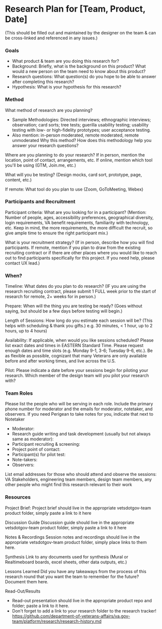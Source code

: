 # Research Plan for [Team, Product, Date]
(This should be filled out and maintained by the designer on the team & can be cross-linked and referenced in any issues.)

### Goals
- What product & team are you doing this research for?
- Background: Briefly, what is the background on this product? What would a new person on the team need to know about this product?
- Research questions: What question(s) do you hope to be able to answer after completing this research?
- Hypothesis: What is your hypothesis for this research?

### Method
What method of research are you planning?
- Sample Methodologies: Directed interviews; ethnographic interviews; observation; card sorts; tree tests; guerilla usability testing; usability testing with low- or high-fidelity prototypes; user acceptance testing.
- Also mention: in-person moderated, remote moderated, remote unmoderated
Why this method? How does this methodology help you answer your research questions?

Where are you planning to do your research? If in person, mention the location, point of contact, arrangements, etc. If online, mention which tool you'll be using (GTM, Join.me, etc.)

What will you be testing? (Design mocks, card sort, prototype, page, content, etc.)

If remote: What tool do you plan to use (Zoom, GoToMeeting, Webex)

### Participants and Recruitment
Participant criteria: What are you looking for in a participant? (Mention: Number of people, ages, accessibility preferences, geographical diversity, login requirements, VA benefit requirements, familiarity with technology, etc. Keep in mind, the more requirements, the more difficult the recruit, so give ample time to ensure the right participant mix.)

What is your recruitment strategy? (If in person, describe how you will find participants. If remote, mention if you plan to draw from the existing recruiting contract or if there are other places where you would like to reach out to find participants specifically for this project. If you need help, please contact UX lead.)

### When?
Timeline: What dates do you plan to do research? (IF you are using the research recruiting contract, please submit 1 FULL week prior to the start of research for remote, 2+ weeks for in person.)

Prepare: When will the thing you are testing be ready? (Goes without saying, but should be a few days before testing will begin.)

Length of Sessions: How long do you estimate each session will be? (This helps with scheduling & thank you gifts.) e.g. 30 minutes, < 1 hour, up to 2 hours, up to 4 hours)

Availability: If applicable, when would you like sessions scheduled? Please list exact dates and times in EASTERN Standard Time. Please request enough dates and time slots (e.g. Monday 9-1, 3-6; Tuesday 9-6, etc.). Be as flexible as possible, cognizant that many Veterans are only available before and after working times, and live across the U.S.

Pilot: Please indicate a date before your sessions begin for piloting your research. Which member of the design team will you pilot your research with?

### Team Roles
Please list the people who will be serving in each role. Include the primary phone number for moderator and the emails for moderator, notetaker, and observers. If you need Perigean to take notes for you, indicate that next to Notetaker

- Moderator:
- Research guide writing and task development (usually but not always same as moderator):
- Participant recruiting & screening:
- Project point of contact:
- Participant(s) for pilot test:
- Note-takers:
- Observers:

List email addresses for those who should attend and observe the sessions: VA Stakeholders, engineering team members, design team members, any other people who might find this research relevant to their work

### Resources
Project Brief: Project brief should live in the appropriate vetsdotgov-team product folder, simply paste a link to it here

Discussion Guide Discussion guide should live in the appropriate vetsdotgov-team product folder, simply paste a link to it here

Notes & Recordings Session notes and recordings should live in the appropriate vetsdotgov-team product folder, simply place links to them here.

Synthesis Link to any documents used for synthesis (Mural or Realtimeboard boards, excel sheets, other data outputs, etc.)

Lessons Learned Did you have any takeaways from the process of this research round that you want the team to remember for the future? Document them here.

Read-Out/Results

- Read-out presentation should live in the appropriate product repo and folder; paste a link to it here.
- Don't forget to add a link to your research folder to the research tracker! https://github.com/department-of-veterans-affairs/va.gov-team/platform/research/research-history.md
